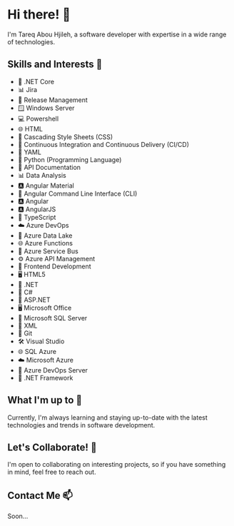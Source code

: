 # Hi there! 👋

I'm Tareq Abou Hjileh, a software developer with expertise in a wide range of technologies. 

## Skills and Interests 🚀

- 🔧 .NET Core
- 📊 Jira
- 🚀 Release Management
- 🪟 Windows Server
- 💻 Powershell
- 🌐 HTML
- 🎨 Cascading Style Sheets (CSS)
- 🔄 Continuous Integration and Continuous Delivery (CI/CD)
- 📜 YAML
- 🐍 Python (Programming Language)
- 📖 API Documentation
- 📊 Data Analysis
- 🅰️ Angular Material
- 🔧 Angular Command Line Interface (CLI)
- 🅰️ Angular
- 🅰️ AngularJS
- 📜 TypeScript
- ☁️ Azure DevOps
- 🌊 Azure Data Lake
- 🌐 Azure Functions
- 🚌 Azure Service Bus
- ⚙️ Azure API Management
- 🌟 Frontend Development
- 🖥️ HTML5
- 🔧 .NET
- 🧱 C#
- 💼 ASP.NET
- 🖥️ Microsoft Office
- 🧬 Microsoft SQL Server
- 📃 XML
- 📜 Git
- 🛠 Visual Studio
- 🌐 SQL Azure
- ☁️ Microsoft Azure
- 🚀 Azure DevOps Server
- 🔧 .NET Framework

## What I'm up to 🌱

Currently, I'm always learning and staying up-to-date with the latest technologies and trends in software development.

## Let's Collaborate! 💞

I'm open to collaborating on interesting projects, so if you have something in mind, feel free to reach out.

## Contact Me 📫
Soon...

<!---
Tareq-Abou-Hjileh/Tareq-Abou-Hjileh is a ✨ special ✨ repository because its `README.md` (this file) appears on your GitHub profile.
You can click the Preview link to take a look at your changes.
--->
